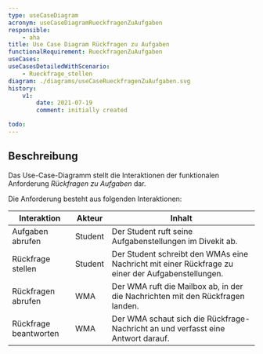 ```yaml
---
type: useCaseDiagram
acronym: useCaseDiagramRueckfragenZuAufgaben
responsible: 
    - aha
title: Use Case Diagram Rückfragen zu Aufgaben
functionalRequirement: RueckfragenZuAufgaben
useCases:
useCasesDetailedWithScenario:
    - Rueckfrage_stellen
diagram: ./diagrams/useCaseRueckfragenZuAufgaben.svg
history:
    v1:
        date: 2021-07-19
        comment: initially created

todo:
---
```


## Beschreibung

Das Use-Case-Diagramm stellt die Interaktionen der funktionalen Anforderung _Rückfragen zu Aufgaben_ dar.

Die Anforderung besteht aus folgenden Interaktionen:

|Interaktion|Akteur|Inhalt|
|-----------|------|------|
|Aufgaben abrufen|Student|Der Student ruft seine Aufgabenstellungen im Divekit ab.|
|Rückfrage stellen|Student|Der Student schreibt den WMAs eine Nachricht mit einer Rückfrage zu einer der Aufgabenstellungen.|
|Rückfragen abrufen|WMA|Der WMA ruft die Mailbox ab, in der die Nachrichten mit den Rückfragen landen.|
|Rückfrage beantworten|WMA|Der WMA schaut sich die Rückfrage-Nachricht an und verfasst eine Antwort darauf.|



